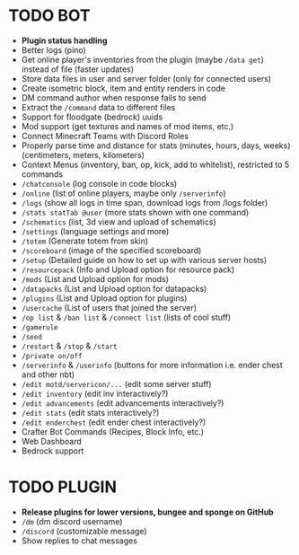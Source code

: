 # TODO BOT

+ **Plugin status handling**
+ Better logs (pino)
+ Get online player's inventories from the plugin (maybe `/data get`) instead of file (faster updates)
+ Store data files in user and server folder (only for connected users)
+ Create isometric block, item and entity renders in code
+ DM command author when response fails to send
+ Extract the `/command` data to different files
+ Support for floodgate (bedrock) uuids
+ Mod support (get textures and names of mod items, etc.)
+ Connect Minecraft Teams with Discord Roles
+ Properly parse time and distance for stats (minutes, hours, days, weeks) (centimeters, meters, kilometers)
+ Context Menus (inventory, ban, op, kick, add to whitelist), restricted to 5 commands
+ `/chatconsole` (log console in code blocks)
+ `/online` (list of online players, maybe only `/serverinfo`)
+ `/logs` (show all logs in time span, download logs from /logs folder)
+ `/stats statTab @user` (more stats shown with one command)
+ `/schematics` (list, 3d view and upload of schematics)
+ `/settings` (language settings and more)
+ `/totem` (Generate totem from skin)
+ `/scoreboard` (image of the specified scoreboard)
+ `/setup` (Detailed guide on how to set up with various server hosts)
+ `/resourcepack` (Info and Upload option for resource pack)
+ `/mods` (List and Upload option for mods)
+ `/datapacks` (List and Upload option for datapacks)
+ `/plugins` (List and Upload option for plugins)
+ `/usercache` (List of users that joined the server)
+ `/op list` & `/ban list` & `/connect list` (lists of cool stuff)
+ `/gamerule`
+ `/seed`
+ `/restart` & `/stop` & `/start`
+ `/private on/off`
+ `/serverinfo` & `/userinfo` (buttons for more information i.e. ender chest and other nbt)
+ `/edit motd/servericon/...` (edit some server stuff)
+ `/edit inventory` (edit inv interactively?)
+ `/edit advancements` (edit advancements interactively?)
+ `/edit stats` (edit stats interactively?)
+ `/edit enderchest` (edit ender chest interactively?)
+ Crafter Bot Commands (Recipes, Block Info, etc.)
+ Web Dashboard
+ Bedrock support

# TODO PLUGIN
+ **Release plugins for lower versions, bungee and sponge on GitHub**
+ `/dm` (dm discord username)
+ `/discord` (customizable message)
+ Show replies to chat messages